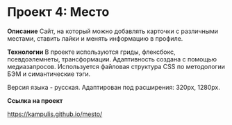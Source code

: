 # Проект 4: Место

**Описание**
Сайт, на который можно добавлять карточки с различными местами, ставить лайки и менять информацию в профиле.

**Технологии**
В проекте используются гриды, флексбокс, псевдоэлемнеты, трансформации. Адаптивность создана с помощью медиазапросов. 
Используется файловая структура CSS по методологии БЭМ и симантические тэги.

Версия языка - русская.
Адаптирован под расширения: 320px, 1280px.

**Ссылка на проект**

https://kampulis.github.io/mesto/
